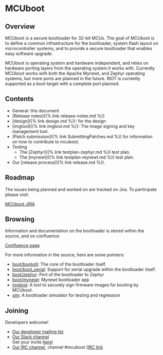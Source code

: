 # MCUboot

## Overview

MCUboot is a secure bootloader for 32-bit MCUs.   The goal of MCUboot is to
define a common infrastructure for the bootloader, system flash layout on
microcontroller systems, and to provide a secure bootloader that enables
easy software upgrade.

MCUboot is operating system and hardware independent, and relies on
hardware porting layers from the operating system it works with.  Currently
MCUboot works with both the Apache Mynewt, and Zephyr operating systems, but
more ports are planned in the future. RIOT is currently supported as a boot
target with a complete port planned.

## Contents

- General: this document
- [Release notes]({% link release-notes.md %})
- [design]({% link design.md %}): for the design
- [imgtool]({% link imgtool.md %}): The image signing and key management
  tool.
- [Patch submission]({% link SubmittingPatches.md %}) for information
  on how to contribute to mcuboot.
- Testing
  - The [Zephyr]({% link testplan-zephyr.md %}) test plan.
  - The [mynewt]({% link testplan-mynewt.md %}) test plan.
- Our [release process]({% link release.md %}).

## Roadmap

The issues being planned and worked on are tracked on Jira. To participate
please visit:

[MCUboot JIRA](https://runtimeco.atlassian.net/projects/MCUB/summary)

## Browsing

Information and documentation on the bootloader is stored within the source, and on confluence:

[Confluence page](https://runtimeco.atlassian.net/wiki/discover/all-updates)

For more information in the source, here are some pointers:

- [boot/bootutil](https://github.com/runtimeco/mcuboot/tree/master/boot/bootutil): The core of the bootloader itself.
- [boot/boot\_serial](https://github.com/runtimeco/mcuboot/tree/master/boot/boot_serial): Support for serial upgrade within the bootloader itself.
- [boot/zephyr](https://github.com/runtimeco/mcuboot/tree/master/boot/zephyr): Port of the bootloader to Zephyr
- [boot/mynewt](https://github.com/runtimeco/mcuboot/tree/master/boot/mynewt): Mynewt bootloader app
- [imgtool](https://github.com/runtimeco/mcuboot/tree/master/scripts/imgtool.py): A tool to securely sign firmware images for booting by MCUboot.
- [sim](https://github.com/runtimeco/mcuboot/tree/master/sim): A bootloader simulator for testing and regression

## Joining

Developers welcome!

* [Our developer mailing list](http://lists.runtime.co/mailman/listinfo/dev-mcuboot_lists.runtime.co)
* [Our Slack channel](https://mcuboot.slack.com/)<br />
  Get your invite [here!](https://join.slack.com/t/mcuboot/shared_invite/MjE2NDcwMTQ2MTYyLTE1MDA4MTIzNTAtYzgyZTU0NjFkMg)
* [Our IRC channel](http://irc.freenode.net), channel #mcuboot ([IRC
  link](irc://chat.freenode.net/#mcuboot)
